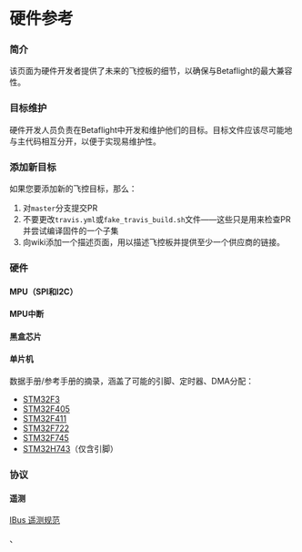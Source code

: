 # 硬件参考

### 简介

该页面为硬件开发者提供了未来的飞控板的细节，以确保与Betaflight的最大兼容性。

### 目标维护

硬件开发人员负责在Betaflight中开发和维护他们的目标。目标文件应该尽可能地与主代码相互分开，以便于实现易维护性。

### 添加新目标

如果您要添加新的飞控目标，那么：

1. 对`master`分支提交PR
2. 不要更改`travis.yml`或`fake_travis_build.sh`文件——这些只是用来检查PR并尝试编译固件的一个子集
3. 向wiki添加一个描述页面，用以描述飞控板并提供至少一个供应商的链接。

### 硬件

#### MPU（SPI和I2C）

#### MPU中断

#### 黑盒芯片

#### 单片机

数据手册/参考手册的摘录，涵盖了可能的引脚、定时器、DMA分配：

* [STM32F3](https://github.com/betaflight/betaflight/wiki/reference/stm/stm32f3_pins_timers_dma.pdf)
* [STM32F405](https://github.com/betaflight/betaflight/wiki/reference/stm/stm32f405_pins_timers_dma.pdf)
* [STM32F411](https://github.com/betaflight/betaflight/wiki/reference/stm/stm32f411_pins_timers_dma.pdf)
* [STM32F722](https://github.com/betaflight/betaflight/wiki/reference/stm/stm32f722_pins_timers_dma.pdf)
* [STM32F745](https://github.com/betaflight/betaflight/wiki/reference/stm/stm32f745_pins_timers_dma.pdf)
* [STM32H743](https://github.com/betaflight/betaflight/wiki/reference/stm/stm32h743_pins.pdf)（仅含引脚）

### 协议

#### 遥测

[IBus 遥测规范](https://github.com/betaflight/betaflight/wiki/Ibus-telemetry)

、

